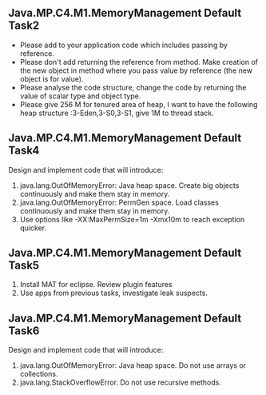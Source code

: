 ## Java.MP.C4.M1.MemoryManagement Default Task2	
- Please add to your application code which includes passing by reference.
- Please don't add returning the reference from method. 
  Make creation of the new object in method where you pass value by reference (the new object is for value). 
- Please analyse the code structure, change the code by returning the value of scalar type and object type. 
- Please give 256 M for tenured area of heap, I want to have the following heap structure :3-Eden,3-S0,3-S1, give 1M to thread stack.

## Java.MP.C4.M1.MemoryManagement Default Task4	
Design and implement code that will introduce:
1. java.lang.OutOfMemoryError: Java heap space. Create big objects continuously and make them stay in memory.
2. java.lang.OutOfMemoryError: PermGen space. Load classes continuously and make them stay in memory.
3. Use options like -XX:MaxPermSize=1m -Xmx10m to reach exception quicker.

## Java.MP.C4.M1.MemoryManagement Default Task5
1. Install MAT for eclipse. Review plugin features
2. Use apps from previous tasks, investigate leak suspects.

## Java.MP.C4.M1.MemoryManagement Default Task6	
Design and implement code that will introduce:
1. java.lang.OutOfMemoryError: Java heap space. Do not use arrays or collections.
2. java.lang.StackOverflowError. Do not use recursive methods.